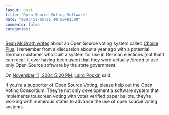 ```yaml
---
layout: post
title: "Open Source Voting Software"
date: "2003-11-05T21:40:00+01:00"
comments: false
categories: 
---
```


<p><a href="http://seanmcgrath.blogspot.com/archives/2003_11_02_seanmcgrath_archive.html#106803315254518552" title="Sean McGrath, CTO, Propylon">Sean McGrath writes</a> about an Open Source voting system called <a href="http://www.fairvote.org/ChoicePlus/">Choice Plus</a>.
I remember from a discussion about a year ago with a potential German customer who built a system for use in German elections (not that I can recall it ever having been used) that they were actually <em>forced</em> to use only Open Source software by the state government.</p>

<section class="comments">

<div class="comment" id="comment-96">
On <a href="#comment-96" title="Permalink to this comment">November 11, 2004  5:20 PM</a>, <a href="http://www.openvotingconsortium.org" title="http://www.openvotingconsortium.org" rel="nofollow">Laird Popkin</a>
said:
<p>If you&#8217;re a supporter of Open Source Voting, please help out the Open Voting Consortium. They&#8217;re not only development a software system that implements touscreen voting with voter verified paper ballots, they&#8217;re working with numerous states to advance the use of open source voting systems.</p>


</section>

